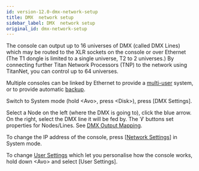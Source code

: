 ```yaml
---
id: version-12.0-dmx-network-setup
title: DMX  network setup
sidebar_label: DMX  network setup
original_id: dmx-network-setup
---
```


The console can output up to 16 universes of DMX (called DMX Lines)
which may be routed to the XLR sockets on the console or over Ethernet
(The T1 dongle is limited to a single universe, T2 to 2 universes.) By
connecting further Titan Network Processors (TNP) to the network using
TitanNet, you can control up to 64 universes.

Multiple consoles can be linked by Ethernet to provide a [multi-user](../titan-basics/multi-user-operation.md)
system, or to provide automatic [backup](../running-the-show/linking-consoles-for-multi-user-or-backup.md#setting-up-consoles-for-backup).

Switch to System mode (hold \<Avo\>, press \<Disk\>), press \[DMX
Settings\].

Select a Node on the left (where the DMX is going to), click the blue
arrow. On the right, select the DMX line it will be fed by. The
'***i***' buttons set properties for Nodes/Lines. See [DMX Output Mapping](../system-settings/dmx-output-mapping.md).

To change the IP address of the console, press \[[Network Settings](../networking.md)\] in
System mode.

To change [User Settings](../system-settings/user-settings.md) which let you personalise how the console works,
hold down \<Avo\> and select \[User Settings\].
